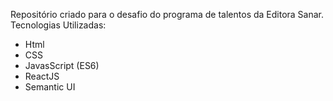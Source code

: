 Repositório criado para o desafio do programa de talentos da Editora Sanar. 
Tecnologias Utilizadas: 
- Html
- CSS
- JavasScript (ES6)
- ReactJS
- Semantic UI 
